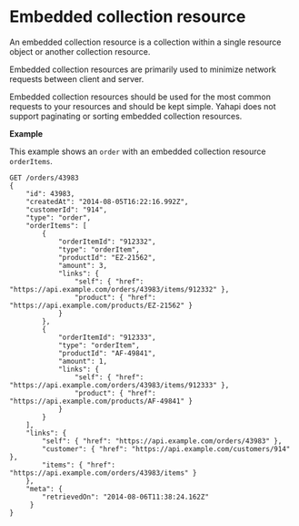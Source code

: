 # Embedded collection resource

An embedded collection resource is a collection within a single resource object or another collection resource.

Embedded collection resources are primarily used to minimize network requests between client and server.

Embedded collection resources should be used for the most common requests to your resources and should be kept simple. Yahapi does not support paginating or sorting embedded collection resources.

**Example**

This example shows an `order` with an embedded collection resource `orderItems`.

```
GET /orders/43983
{
    "id": 43983,
    "createdAt": "2014-08-05T16:22:16.992Z",
    "customerId": "914",
    "type": "order",
    "orderItems": [
        {
            "orderItemId": "912332",
            "type": "orderItem",
            "productId": "EZ-21562",
            "amount": 3,
            "links": {
                "self": { "href": "https://api.example.com/orders/43983/items/912332" },
                "product": { "href": "https://api.example.com/products/EZ-21562" }
            }
        },
        {
            "orderItemId": "912333",
            "type": "orderItem",
            "productId": "AF-49841",
            "amount": 1,
            "links": {
                "self": { "href": "https://api.example.com/orders/43983/items/912333" },
                "product": { "href": "https://api.example.com/products/AF-49841" }
            }
        }
    ],
    "links": {
        "self": { "href": "https://api.example.com/orders/43983" },
        "customer": { "href": "https://api.example.com/customers/914" },
        "items": { "href": "https://api.example.com/orders/43983/items" }
    },
    "meta": {
    	"retrievedOn": "2014-08-06T11:38:24.162Z"
	 }
}
```
